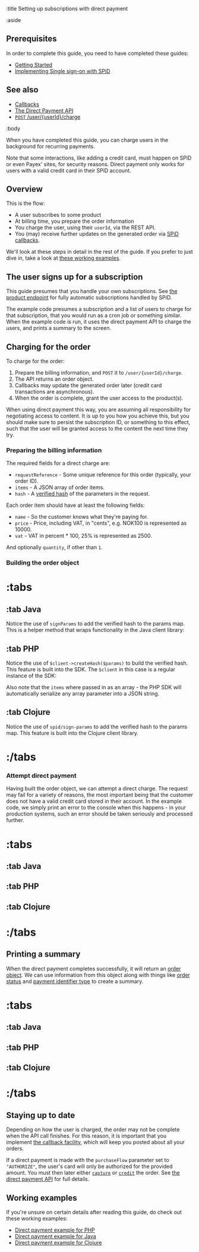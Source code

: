 :title Setting up subscriptions with direct payment

:aside

## Prerequisites

In order to complete this guide, you need to have completed these guides:

- [Getting Started](/getting-started/)
- [Implementing Single sign-on with SPiD](/implementing-sso/)

## See also

- [Callbacks](/callbacks/)
- [The Direct Payment API](/direct-payment-api/)
- [`POST` /user/{userId}/charge](/endpoints/POST/user/{userId}/charge/)

:body

When you have completed this guide, you can charge users in the background for
recurring payments.

Note that some interactions, like adding a credit card, must happen on SPiD or
even Payex' sites, for security reasons. Direct payment only works for users
with a valid credit card in their SPiD account.

## Overview

This is the flow:

- A user subscribes to some product
- At billing time, you prepare the order information
- You charge the user, using their `userId`, via the REST API.
- You (may) receive further updates on the generated order via [SPiD callbacks](/callbacks/).

We'll look at these steps in detail in the rest of the guide. If you prefer to
just dive in, take a look at [these working examples](#working-examples).

## The user signs up for a subscription

This guide presumes that you handle your own subscriptions. See
[the product endpoint](/endpoints/POST/product/) for fully automatic
subscriptions handled by SPiD.

The example code presumes a subscription and a list of users to charge for that
subscription, that you would run as a cron job or something similar. When the
example code is run, it uses the direct payment API to charge the users, and
prints a summary to the screen.

## Charging for the order

To charge for the order:

1. Prepare the billing information, and `POST` it to `/user/{userId}/charge`.
2. The API returns an order object.
3. Callbacks may update the generated order later (credit card transactions are
  asynchronous).
4. When the order is complete, grant the user access to the product(s).

When using direct payment this way, you are assuming all responsibility for
negotiating access to content. It is up to you how you achieve this, but you
should make sure to persist the subscription ID, or something to this effect,
such that the user will be granted access to the content the next time they try.

### Preparing the billing information

The required fields for a direct charge are:

- `requestReference` - Some unique reference for this order (typically, your order ID).
- `items` - A JSON array of order items.
- `hash` - A [verified hash](/verified-hash/) of the parameters in the request.

Each order item should have at least the following fields:

- `name` - So the customer knows what they're paying for.
- `price` - Price, including VAT, in "cents", e.g. NOK100 is represented as 10000.
- `vat` - VAT in percent * 100, 25% is represented as 2500.

And optionally `quantity`, if other than `1`.

### Building the order object

# :tabs

## :tab Java

<spid-example lang="java" src="/direct-payment/src/main/java/no/spid/examples/RecurringPaymentProcessor.java" title="Subscription is an object with name, price and vat"/>
<spid-example lang="java" src="/direct-payment/src/main/java/no/spid/examples/RecurringPaymentProcessor.java" title="Create data to POST to /user/{userId}/charge"/>

Notice the use of `signParams` to add the verified hash to the params map. This
is a helper method that wraps functionality in the Java client library:

<spid-example lang="java" src="/direct-payment/src/main/java/no/spid/examples/ApiClient.java" title="Creating the security helper"/>
<spid-example lang="java" src="/direct-payment/src/main/java/no/spid/examples/ApiClient.java" title="Signing parameters"/>

## :tab PHP

<spid-example lang="php" src="/direct-payment/processPayments.php" title="Subscription is an assoc array with name, price and vat"/>
<spid-example lang="php" src="/direct-payment/recurringPayments.php" title="Create data to POST to /user/{userId}/charge"/>

Notice the use of `$client->createHash($params)` to build the verified hash.
This feature is built into the SDK. The `$client` in this case is a regular
instance of the SDK:

<spid-example lang="php" src="/direct-payment/recurringPayments.php" title="Create SPiD client"/>

Also note that the `items` where passed in as an array - the PHP SDK will
automatically serialize any array parameter into a JSON string.

## :tab Clojure

<spid-example lang="clj" src="/direct-payment/src/spid_clojure_direct_payment_example/core.clj" title="Subscription is a map with name, price and vat"/>
<spid-example lang="clj" src="/direct-payment/src/spid_clojure_direct_payment_example/core.clj" title="Create data to POST to /user/{userId}/charge"/>

Notice the use of `spid/sign-params` to add the verified hash to the params map.
This feature is built into the Clojure client library.

# :/tabs

### Attempt direct payment

Having built the order object, we can attempt a direct charge. The request may
fail for a variety of reasons, the most important being that the customer does
not have a valid credit card stored in their account. In the example code, we
simply print an error to the console when this happens - in your production
systems, such an error should be taken seriously and processed further.

# :tabs

## :tab Java

<spid-example lang="java" src="/direct-payment/src/main/java/no/spid/examples/RecurringPaymentProcessor.java" title="Attempting the direct payment"/>

## :tab PHP

<spid-example lang="php" src="/direct-payment/recurringPayments.php" title="Create SPiD client"/>
<spid-example lang="php" src="/direct-payment/recurringPayments.php" title="Attempting the direct payment"/>

## :tab Clojure

<spid-example lang="clj" src="/direct-payment/src/spid_clojure_direct_payment_example/core.clj" title="Attempting the direct payment"/>

# :/tabs

## Printing a summary

When the direct payment completes successfully, it will return an
[order object](/types/order/). We can use information from this object along
with things like [order status](/types/order-status/) and
[payment identifier type](/types/payment-id-type/) to create a summary.

# :tabs

## :tab Java

<spid-example lang="java" src="/direct-payment/src/main/java/no/spid/examples/OrderFormatter.java" title="Preparing order data for the summary"/>
<spid-example lang="java" src="/direct-payment/src/main/java/no/spid/examples/RecurringPaymentProcessor.java" title="Charging the users, and printing a report"/>

## :tab PHP

<spid-example lang="php" repo="php" src="/direct-payment/recurringPayments.php" title="Preparing order data for the summary"/>
<spid-example lang="php" repo="php" src="/direct-payment/processPayments.php" title="Charging the users, and printing a report"/>

## :tab Clojure

<spid-example lang="clj" src="/direct-payment/src/spid_clojure_direct_payment_example/core.clj" title="Preparing order data for the summary"/>
<spid-example lang="clj" src="/direct-payment/src/spid_clojure_direct_payment_example/core.clj" title="Charging the users, and printing a report"/>

# :/tabs

## Staying up to date

Depending on how the user is charged, the order may not be complete when the API
call finishes. For this reason, it is important that you implement
[the callback facility](/callbacks/), which will keep you posted about all your
orders.

If a direct payment is made with the `purchaseFlow` parameter set to
`"AUTHORIZE"`, the user's card will only be authorized for the provided amount.
You must then later either
[`capture`](/endpoints/POST/order/{orderId}/capture/) or
[`credit`](/endpoints/POST/order/{orderId}/credit/) the order. See
[the direct payment API](/direct-payment-api/) for full details.

## Working examples

If you're unsure on certain details after reading this guide, do check
out these working examples:

- [Direct payment example for PHP](https://github.com/schibsted/spid-php-examples/tree/master/direct-payment)
- [Direct payment example for Java](https://github.com/schibsted/spid-java-examples/tree/master/direct-payment)
- [Direct payment example for Clojure](https://github.com/schibsted/spid-clj-examples/tree/master/direct-payment)
